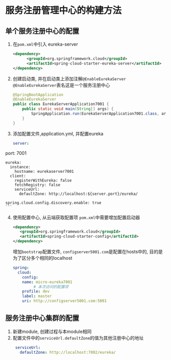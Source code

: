 # 服务注册管理中心的构建方法
## 单个服务注册中心的配置
1. 在`pom.xml`中引入 eureka-server
	```xml
	<dependency>
		  <groupId>org.springframework.cloud</groupId>
		  <artifactId>spring-cloud-starter-eureka-server</artifactId>
	</dependency>
	```
2. 创建启动类, 并在启动类上添加注解`@EnableEurekaServer`
	`@EnableEurekaServer`表名这是一个服务注册中心
	```java
	@SpringBootApplication
	@EnableEurekaServer
	public class EurekaServerApplication7001 {
		public static void main(String[] args) {
			SpringApplication.run(EurekaServerApplication7001.class, args);
		}
	}
	```
3. 添加配置文件,application.yml, 并配置eureka
	```yml
	server: 
  port: 7001

	eureka:
	  instance:
	    hostname: eurekaserver7001
	  client:
	    registerWithEureka: false
	    fetchRegistry: false
	    serviceUrl:
	      defaultZone: http://localhost:${server.port}/eureka/
      
	spring.cloud.config.discovery.enable: true
	```
4. 使用配置中心, 从云端获取配置项
   `pom.xml`中需要增加配置启动器
   ```xml
   <dependency>
      <groupId>org.springframework.cloud</groupId>
      <artifactId>spring-cloud-starter-config</artifactId>
   </dependency>
   ```
     增加`bootstrap`配置文件, `configserver5001.com`是配置在hosts中的, 目的是为了区分多个相同的localhost
   ```yml
   spring:
     cloud:
       config:
       name: micro-eureka7001
            # 本次访问的配置项   
       profile: dev
       label: master
       uri: http://configserver5001.com:5001
   ```

## 服务注册中心集群的配置
1. 新建module, 创建过程与本module相同
2. 配置文件中的`serviceUrl.defaultZone`的值为其他注册中心的地址
   ```yml
    serviceUrl:
      defaultZone: http://localhost:7002/eureka/
   ```

